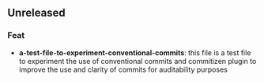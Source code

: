 ## Unreleased

### Feat

- **a-test-file-to-experiment-conventional-commits**: this file is a test file to experiment the use of conventional commits and commitizen plugin to improve the use and clarity of commits for auditability purposes
